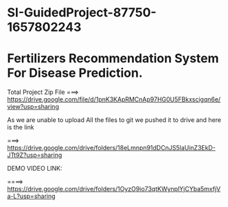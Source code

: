 # SI-GuidedProject-87750-1657802243
# Fertilizers Recommendation System For Disease Prediction.

Total Project Zip File
===> https://drive.google.com/file/d/1pnK3KApRMCnAp97HG0U5FBkxscigqn6e/view?usp=sharing

As we are unable to upload All the files to git we pushed it to drive and here is the link

===> https://drive.google.com/drive/folders/18eLmnpn91dDCnJS5laUinZ3EkD-JTt9Z?usp=sharing

DEMO VIDEO LINK:

====> https://drive.google.com/drive/folders/1OyzO9io73qtKWynplYjCYba5mxfjVa-L?usp=sharing
